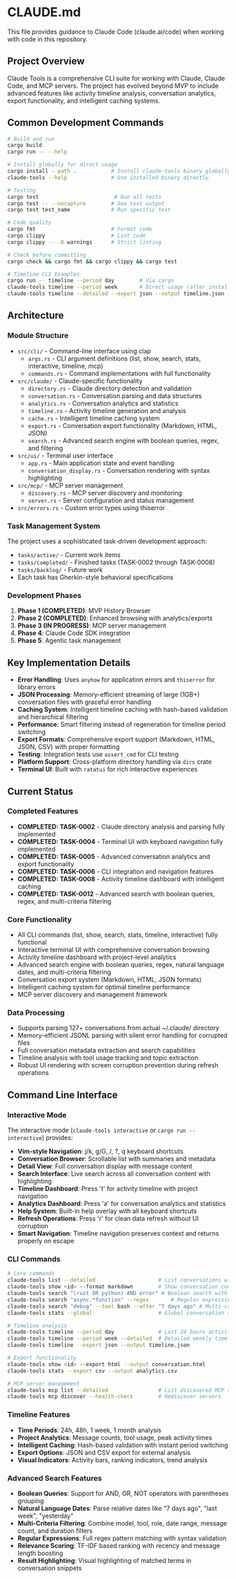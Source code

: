 # CLAUDE.md

This file provides guidance to Claude Code (claude.ai/code) when working with code in this repository.

## Project Overview

Claude Tools is a comprehensive CLI suite for working with Claude, Claude Code, and MCP servers. The project has evolved beyond MVP to include advanced features like activity timeline analysis, conversation analytics, export functionality, and intelligent caching systems.

## Common Development Commands

```bash
# Build and run
cargo build
cargo run -- --help

# Install globally for direct usage
cargo install --path .           # Install claude-tools binary globally
claude-tools --help              # Use installed binary directly

# Testing
cargo test                        # Run all tests
cargo test -- --nocapture        # See test output
cargo test test_name             # Run specific test

# Code quality
cargo fmt                        # Format code
cargo clippy                     # Lint code
cargo clippy -- -D warnings      # Strict linting

# Check before committing
cargo check && cargo fmt && cargo clippy && cargo test

# Timeline CLI Examples
cargo run -- timeline --period day        # Via cargo
claude-tools timeline --period week       # Direct usage (after install)
claude-tools timeline --detailed --export json --output timeline.json
```

## Architecture

### Module Structure
- `src/cli/` - Command-line interface using clap
  - `args.rs` - CLI argument definitions (list, show, search, stats, interactive, timeline, mcp)
  - `commands.rs` - Command implementations with full functionality
- `src/claude/` - Claude-specific functionality
  - `directory.rs` - Claude directory detection and validation
  - `conversation.rs` - Conversation parsing and data structures
  - `analytics.rs` - Conversation analytics and statistics
  - `timeline.rs` - Activity timeline generation and analysis
  - `cache.rs` - Intelligent timeline caching system
  - `export.rs` - Conversation export functionality (Markdown, HTML, JSON)
  - `search.rs` - Advanced search engine with boolean queries, regex, and filtering
- `src/ui/` - Terminal user interface
  - `app.rs` - Main application state and event handling
  - `conversation_display.rs` - Conversation rendering with syntax highlighting
- `src/mcp/` - MCP server management
  - `discovery.rs` - MCP server discovery and monitoring
  - `server.rs` - Server configuration and status management
- `src/errors.rs` - Custom error types using thiserror

### Task Management System
The project uses a sophisticated task-driven development approach:
- `tasks/active/` - Current work items
- `tasks/completed/` - Finished tasks (TASK-0002 through TASK-0008)
- `tasks/backlog/` - Future work
- Each task has Gherkin-style behavioral specifications

### Development Phases
1. **Phase 1 (COMPLETED)**: MVP History Browser
2. **Phase 2 (COMPLETED)**: Enhanced browsing with analytics/exports
3. **Phase 3 (IN PROGRESS)**: MCP server management
4. **Phase 4**: Claude Code SDK integration
5. **Phase 5**: Agentic task management

## Key Implementation Details

- **Error Handling**: Uses `anyhow` for application errors and `thiserror` for library errors
- **JSON Processing**: Memory-efficient streaming of large (1GB+) conversation files with graceful error handling
- **Caching System**: Intelligent timeline caching with hash-based validation and hierarchical filtering
- **Performance**: Smart filtering instead of regeneration for timeline period switching
- **Export Formats**: Comprehensive export support (Markdown, HTML, JSON, CSV) with proper formatting
- **Testing**: Integration tests use `assert_cmd` for CLI testing
- **Platform Support**: Cross-platform directory handling via `dirs` crate
- **Terminal UI**: Built with `ratatui` for rich interactive experiences

## Current Status

### Completed Features
- **COMPLETED: TASK-0002** - Claude directory analysis and parsing fully implemented
- **COMPLETED: TASK-0004** - Terminal UI with keyboard navigation fully implemented
- **COMPLETED: TASK-0005** - Advanced conversation analytics and export functionality
- **COMPLETED: TASK-0006** - CLI integration and navigation features
- **COMPLETED: TASK-0008** - Activity timeline dashboard with intelligent caching
- **COMPLETED: TASK-0012** - Advanced search with boolean queries, regex, and multi-criteria filtering

### Core Functionality
- All CLI commands (list, show, search, stats, timeline, interactive) fully functional
- Interactive terminal UI with comprehensive conversation browsing
- Activity timeline dashboard with project-level analytics
- Advanced search engine with boolean queries, regex, natural language dates, and multi-criteria filtering
- Conversation export system (Markdown, HTML, JSON formats)
- Intelligent caching system for optimal timeline performance
- MCP server discovery and management framework

### Data Processing
- Supports parsing 127+ conversations from actual ~/.claude/ directory
- Memory-efficient JSONL parsing with silent error handling for corrupted files
- Full conversation metadata extraction and search capabilities
- Timeline analysis with tool usage tracking and topic extraction
- Robust UI rendering with screen corruption prevention during refresh operations

## Command Line Interface

### Interactive Mode
The interactive mode (`claude-tools interactive` or `cargo run -- interactive`) provides:
- **Vim-style Navigation**: j/k, g/G, /, ?, q keyboard shortcuts
- **Conversation Browser**: Scrollable list with summaries and metadata
- **Detail View**: Full conversation display with message content
- **Search Interface**: Live search across all conversation content with highlighting
- **Timeline Dashboard**: Press 't' for activity timeline with project navigation
- **Analytics Dashboard**: Press 'a' for conversation analytics and statistics
- **Help System**: Built-in help overlay with all keyboard shortcuts
- **Refresh Operations**: Press 'r' for clean data refresh without UI corruption
- **Smart Navigation**: Timeline navigation preserves context and returns properly on escape

### CLI Commands
```bash
# Core commands
claude-tools list --detailed                    # List conversations with details
claude-tools show <id> --format markdown        # Show conversation content
claude-tools search "(rust OR python) AND error" # Boolean search with operators
claude-tools search "async.*function" --regex       # Regular expression search
claude-tools search "debug" --tool bash --after "7 days ago" # Multi-criteria filtering
claude-tools stats --global                     # Global conversation statistics

# Timeline analysis
claude-tools timeline --period day              # Last 24 hours activity
claude-tools timeline --period week --detailed  # Detailed weekly timeline
claude-tools timeline --export json --output timeline.json

# Export functionality
claude-tools show <id> --export html --output conversation.html
claude-tools stats --export csv --output analytics.csv

# MCP server management
claude-tools mcp list --detailed                # List discovered MCP servers
claude-tools mcp discover --health-check        # Rediscover servers
```

### Timeline Features
- **Time Periods**: 24h, 48h, 1 week, 1 month analysis
- **Project Analytics**: Message counts, tool usage, peak activity times
- **Intelligent Caching**: Hash-based validation with instant period switching
- **Export Options**: JSON and CSV export for external analysis
- **Visual Indicators**: Activity bars, ranking indicators, trend analysis

### Advanced Search Features
- **Boolean Queries**: Support for AND, OR, NOT operators with parentheses grouping
- **Natural Language Dates**: Parse relative dates like "7 days ago", "last week", "yesterday"
- **Multi-Criteria Filtering**: Combine model, tool, role, date range, message count, and duration filters
- **Regular Expressions**: Full regex pattern matching with syntax validation
- **Relevance Scoring**: TF-IDF based ranking with recency and message length boosting
- **Result Highlighting**: Visual highlighting of matched terms in conversation snippets